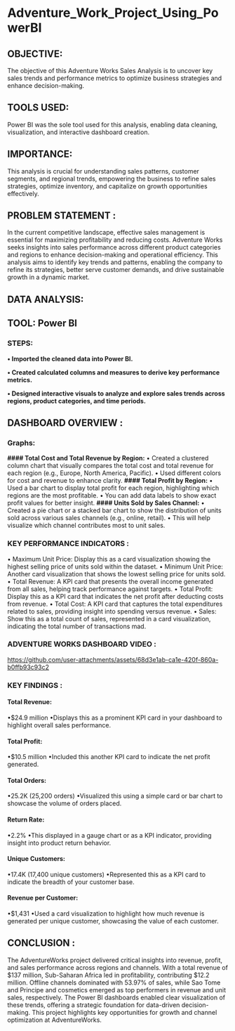 # Adventure_Work_Project_Using_PowerBI

## OBJECTIVE: 
The objective of this Adventure Works Sales Analysis is to uncover key sales trends and performance metrics to optimize business strategies and enhance decision-making.

## TOOLS USED: 
Power BI was the sole tool used for this analysis, enabling data cleaning, visualization, and interactive dashboard creation.

## IMPORTANCE: 
This analysis is crucial for understanding sales patterns, customer segments, and regional trends, empowering the business to refine sales strategies, optimize inventory, and capitalize on growth opportunities effectively.

## PROBLEM STATEMENT :
In the current competitive landscape, effective sales management is essential for maximizing profitability and reducing costs. Adventure Works seeks insights into sales performance across different product categories and regions to enhance decision-making and operational efficiency. This analysis aims to identify key trends and patterns, enabling the company to refine its strategies, better serve customer demands, and drive sustainable growth in a dynamic market.

## DATA ANALYSIS:
## TOOL: Power BI

### STEPS:
__• Imported the cleaned data into Power BI.__

__• Created calculated columns and measures to derive key performance metrics.__

__• Designed interactive visuals to analyze and explore sales trends across regions, product categories, and time periods.__

## DASHBOARD OVERVIEW :
### Graphs:
__#### Total Cost and Total Revenue by Region:__
• Created a clustered column chart that visually compares the total cost and total revenue for each region (e.g., Europe, North America, Pacific).
• Used different colors for cost and revenue to enhance clarity.
__#### Total Profit by Region:__
• Used a bar chart to display total profit for each region, highlighting which regions are the most profitable.
• You can add data labels to show exact profit values for better insight.
__#### Units Sold by Sales Channel:__
• Created a pie chart or a stacked bar chart to show the distribution of units sold across various sales channels (e.g., online, retail).
• This will help visualize which channel contributes most to unit sales.

### KEY PERFORMANCE INDICATORS :
• Maximum Unit Price:
   Display this as a card visualization showing the highest selling price of units sold within the dataset.
• Minimum Unit Price:
   Another card visualization that shows the lowest selling price for units sold.
• Total Revenue:
   A KPI card that presents the overall income generated from all sales, helping track performance 
   against targets.
• Total Profit:
  Display this as a KPI card that indicates the net profit after deducting costs from revenue.
• Total Cost:
  A KPI card that captures the total expenditures related to sales, providing insight into spending versus revenue.
• Sales:
  Show this as a total count of sales, represented in a card visualization, indicating the total number of transactions mad.

  ### ADVENTURE WORKS DASHBOARD VIDEO :
  
https://github.com/user-attachments/assets/68d3e1ab-ca1e-420f-860a-b0ffb93c93c2

### KEY FINDINGS :

#### Total Revenue:
•$24.9 million
•Displays this as a prominent KPI card in your dashboard to highlight overall sales performance.
#### Total Profit:
•$10.5 million
•Included this another KPI card to indicate the net profit generated.
#### Total Orders:
•25.2K (25,200 orders)
•Visualized this using a simple card or bar chart to showcase the volume of orders placed.
#### Return Rate:
•2.2%
•This displayed in a gauge chart or as a KPI indicator, providing insight into product return behavior.
#### Unique Customers:
•17.4K (17,400 unique customers)
•Represented this as a KPI card to indicate the breadth of your customer base.
#### Revenue per Customer:
•$1,431
•Used a card visualization to highlight how much revenue is generated per unique customer, 
 showcasing the value of each customer.

 ## CONCLUSION :
The AdventureWorks project delivered critical insights into revenue, profit, and sales performance across regions and channels. With a total revenue of $137 million, Sub-Saharan Africa led in profitability, contributing $12.2 million. Offline channels dominated with 53.97% of sales, while Sao Tome and Principe and cosmetics emerged as top performers in revenue and unit sales, respectively. The Power BI dashboards enabled clear visualization of these trends, offering a strategic foundation for data-driven decision-making. This project highlights key opportunities for growth and channel optimization at AdventureWorks.











